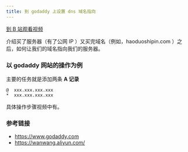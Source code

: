 ```yaml
---
title: 到 godaddy 上设置 dns 域名指向
---
```


[到 B 站观看视频](https://www.bilibili.com/video/BV1rC4y187md/)

介绍买了服务器（有了公网 IP ）又买完域名（例如，haoduoshipin.com ）之后，如何让我们的域名指向我们的服务器。

### 以 godaddy 网站的操作为例

主要的任务就是添加两条 **A 记录**

```
@  xxx.xxx.xxx.xxx
*  xxx.xxx.xxx.xxx
```

具体操作步骤视频中有。


### 参考链接

- https://www.godaddy.com
- https://wanwang.aliyun.com/
